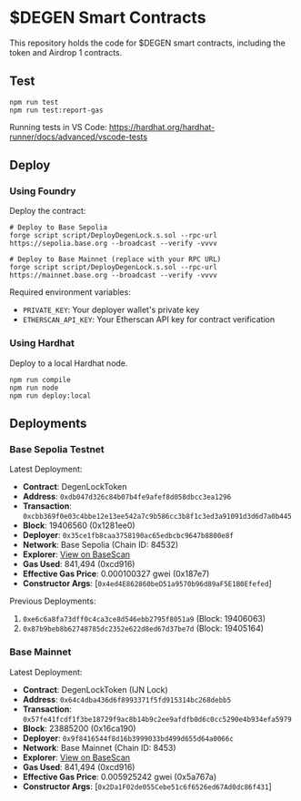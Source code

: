 # $DEGEN Smart Contracts

This repository holds the code for $DEGEN smart contracts, including the token and Airdrop 1 contracts.

## Test

```shell
npm run test
npm run test:report-gas
```

Running tests in VS Code: https://hardhat.org/hardhat-runner/docs/advanced/vscode-tests

## Deploy

### Using Foundry

Deploy the contract:

```shell
# Deploy to Base Sepolia
forge script script/DeployDegenLock.s.sol --rpc-url https://sepolia.base.org --broadcast --verify -vvvv

# Deploy to Base Mainnet (replace with your RPC URL)
forge script script/DeployDegenLock.s.sol --rpc-url https://mainnet.base.org --broadcast --verify -vvvv
```

Required environment variables:

- `PRIVATE_KEY`: Your deployer wallet's private key
- `ETHERSCAN_API_KEY`: Your Etherscan API key for contract verification

### Using Hardhat

Deploy to a local Hardhat node.

```shell
npm run compile
npm run node
npm run deploy:local
```

## Deployments

### Base Sepolia Testnet

Latest Deployment:

- **Contract**: DegenLockToken
- **Address**: `0xdb047d326c84b07b4fe9afef8d058dbcc3ea1296`
- **Transaction**: `0xcbb369f0e03c4bbe12e13ee542a7c9b586cc3b8f1c3ed3a91091d3d6d7a0b445`
- **Block**: 19406560 (0x1281ee0)
- **Deployer**: `0x35ce1fb8caa3758190ac65edbcbc9647b8800e8f`
- **Network**: Base Sepolia (Chain ID: 84532)
- **Explorer**: [View on BaseScan](https://sepolia.basescan.org/address/0xdb047d326c84b07b4fe9afef8d058dbcc3ea1296)
- **Gas Used**: 841,494 (0xcd916)
- **Effective Gas Price**: 0.000100327 gwei (0x187e7)
- **Constructor Args**: [`0x4ed4E862860beD51a9570b96d89aF5E1B0Efefed`]

Previous Deployments:

1. `0xe6c6a8fa73dff0c4ca3ce8d546ebb2795f8051a9` (Block: 19406063)
2. `0x87b9beb8b62748785dc2352e622d8ed67d37be7d` (Block: 19405164)

### Base Mainnet

Latest Deployment:

- **Contract**: DegenLockToken (IJN Lock)
- **Address**: `0x64c4dba436d6f8993371f5fd915314bc268debb5`
- **Transaction**: `0x57fe41fcdf1f3be18729f9ac8b14b9c2ee9afdfb0d6c0cc5290e4b934efa5979`
- **Block**: 23885200 (0x16ca190)
- **Deployer**: `0x9f8416544f8d16b3999033bd499d655d64a0066c`
- **Network**: Base Mainnet (Chain ID: 8453)
- **Explorer**: [View on BaseScan](https://basescan.org/address/0x64c4dba436d6f8993371f5fd915314bc268debb5)
- **Gas Used**: 841,494 (0xcd916)
- **Effective Gas Price**: 0.005925242 gwei (0x5a767a)
- **Constructor Args**: [`0x2Da1F02de055Cebe51c6f6526ed67Ad0dc86f431`]
